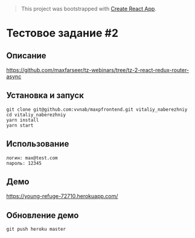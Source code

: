 >This project was bootstrapped with [Create React App](https://github.com/facebookincubator/create-react-app).

Тестовое задание #2
=================================

## Описание
https://github.com/maxfarseer/tz-webinars/tree/tz-2-react-redux-router-async

## Установка и запуск
    git clone git@github.com:vvnab/maxpfrontend.git vitaliy_naberezhniy
    cd vitaliy_naberezhniy
    yarn install
    yarn start

## Использование
    логин: max@test.com
    пароль: 12345

## Демо
https://young-refuge-72710.herokuapp.com/

## Обновление демо
    git push heroku master